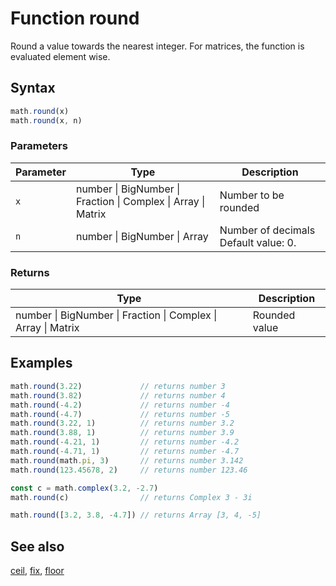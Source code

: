<!-- Note: This file is automatically generated from source code comments. Changes made in this file will be overridden. -->

# Function round

Round a value towards the nearest integer.
For matrices, the function is evaluated element wise.


## Syntax

```js
math.round(x)
math.round(x, n)
```

### Parameters

Parameter | Type | Description
--------- | ---- | -----------
`x` | number &#124; BigNumber &#124; Fraction &#124; Complex &#124; Array &#124; Matrix | Number to be rounded
`n` | number &#124; BigNumber &#124; Array | Number of decimals Default value: 0.

### Returns

Type | Description
---- | -----------
number &#124; BigNumber &#124; Fraction &#124; Complex &#124; Array &#124; Matrix | Rounded value


## Examples

```js
math.round(3.22)             // returns number 3
math.round(3.82)             // returns number 4
math.round(-4.2)             // returns number -4
math.round(-4.7)             // returns number -5
math.round(3.22, 1)          // returns number 3.2
math.round(3.88, 1)          // returns number 3.9
math.round(-4.21, 1)         // returns number -4.2
math.round(-4.71, 1)         // returns number -4.7
math.round(math.pi, 3)       // returns number 3.142
math.round(123.45678, 2)     // returns number 123.46

const c = math.complex(3.2, -2.7)
math.round(c)                // returns Complex 3 - 3i

math.round([3.2, 3.8, -4.7]) // returns Array [3, 4, -5]
```


## See also

[ceil](ceil.md),
[fix](fix.md),
[floor](floor.md)
